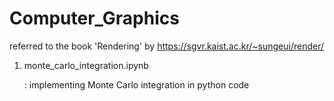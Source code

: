 # Computer_Graphics

referred to the book 'Rendering' by https://sgvr.kaist.ac.kr/~sungeui/render/

1. monte_carlo_integration.ipynb

   : implementing Monte Carlo integration in python code 
 


 
